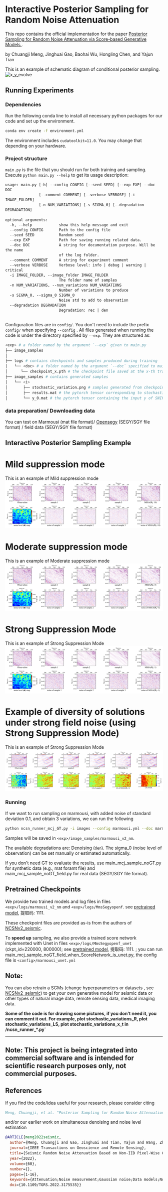 # Interactive Posterior Sampling for Random Noise Attenuation 
This repo contains the official implementation for the paper [Posterior Sampling for Random Noise Attenuation via Score-based Generative Models
](https://library.seg.org/doi/10.1190/geo2024-0186.1). 

by Chuangji Meng, Jinghuai Gao, Baohai Wu, Hongling Chen, and Yajun Tian

This is an example of schematic diagram of conditional posterior sampling.
![x_y_evolve](assets/Figure_3.png)


## Running Experiments

### Dependencies

Run the following conda line to install all necessary python packages for our code and set up the environment.

```bash
conda env create -f environment.yml
```

The environment includes `cudatoolkit=11.0`. You may change that depending on your hardware.

### Project structure

`main.py` is the file that you should run for both training and sampling. Execute ```python main.py --help``` to get its usage description:

```
usage: main.py [-h] --config CONFIG [--seed SEED] [--exp EXP] --doc DOC
               [--comment COMMENT] [--verbose VERBOSE] [-i IMAGE_FOLDER]
               [-n NUM_VARIATIONS] [-s SIGMA_0] [--degradation DEGRADATION]

optional arguments:
  -h, --help            show this help message and exit
  --config CONFIG       Path to the config file
  --seed SEED           Random seed
  --exp EXP             Path for saving running related data.
  --doc DOC             A string for documentation purpose. Will be the name
                        of the log folder.
  --comment COMMENT     A string for experiment comment
  --verbose VERBOSE     Verbose level: info | debug | warning | critical
  -i IMAGE_FOLDER, --image_folder IMAGE_FOLDER
                        The folder name of samples
  -n NUM_VARIATIONS, --num_variations NUM_VARIATIONS
                        Number of variations to produce
  -s SIGMA_0, --sigma_0 SIGMA_0
                        Noise std to add to observation
  --degradation DEGRADATION
                        Degradation: rec | den 
                        

```

Configuration files are in `config/`. You don't need to include the prefix `config/` when specifying  `--config` . All files generated when running the code is under the directory specified by `--exp`. They are structured as:

```bash
<exp> # a folder named by the argument `--exp` given to main.py
├── image_samples 
│  
├── logs # contains checkpoints and samples produced during training
│   └── <doc> # a folder named by the argument `--doc` specified to main.py
│      └── checkpoint_x.pth # the checkpoint file saved at the x-th training iteration
├── image_samples # contains generated samples
│   └── <i>
│       ├── stochastic_variation.png # samples generated from checkpoint_x.pth, including original, degraded, mean, and std   
│       ├── results.mat # the pytorch tensor corresponding to stochastic_variation.png
│       └── y_0.mat # the pytorch tensor containing the input y of SNIPS
```

### data preparation/ Downloading data
You can test on Marmousi (mat file format)/ [Opensegy]("http://s3.amazonaws.com/open.source.geoscience/open_data) (SEGY/SGY file format) / field data (SEGY/SGY file format)
## Interactive Posterior Sampling Example
# Mild suppression mode
This is an example of Mild suppression mode
![Figure_12a](assets/Figure_12a.png)
# Moderate suppression mode
This is an example of Moderate suppression mode
![Figure_12b](assets/Figure_12b.png)
# Strong Suppression Mode
This is an example of Strong Suppression Mode
![Figure_12c](assets/Figure_12c.png)

# Example of diversity of solutions under strong field noise (using Strong Suppression Mode)
This is an example of Strong Suppression Mode
![Figure_13](assets/Figure_13.png)



### Running 

If we want to run sampling on marmousi, with added noise of standard deviation 0.1, and obtain 3 variations, we can run the following

```bash
python ncsn_runner_mcj_GT.py -i images --config marmousi.yml --doc marmousi_v2_nm -n 3 --degradation den --sigma_0 0.1
```
Samples will be saved in `<exp>/image_samples/marmousi_v2_nm`.

The available degradations are: Denoising (`den`). The sigma_0 (noise level of observation) can be set manually or estimated automatically.

If you don't need GT to evaluate the results, use main_mcj_sample_noGT.py for synthetic data (e.g., mat foramt file) and main_mcj_sample_noGT_field.py for real data (SEGY/SGY file format).


## Pretrained Checkpoints

We provide two trained models and log files in files `<exp>/logs/marmousi_v2_nm` and `<exp>/logs/MmsSegyopenf`. see [pretrained model](https://pan.baidu.com/s/1p5y_JC1AWSD7QCWRsSwMFw?pwd=1111), 提取码: 1111.

These checkpoint files are provided as-is from the authors of [NCSNv2_seismic](https://github.com/mengchuangji/ncsnv2_seismic).

To **speed up** sampling, we also provide a trained score network implemented with Unet in files `<exp>/logs/MmsSegyopenf_unet` (ckpt_id=220000, 800000); see [pretrained model](https://pan.baidu.com/s/149cJjFPd5PanTVnxIc9pxw?pwd=1111), 提取码: 1111.
; you can run  main_mcj_sample_noGT_field_when_ScoreNetwork_is_unet.py, the config file is `<config>/marmousi_unet.yml`


**Note**:
----------------------------------------------------------------------------------------
You can also retrain a SGMs (change hyperparameters or datasets , see [NCSNv2_seismic](https://github.com/mengchuangji/ncsnv2_seismic)) to get your own generative model for seismic data or other types of natural image data, remote sensing data, medical imaging data.

**Some of the code is for drawing some pictures, if you don't need it, you can comment it out. For example, plot stochastic_variations_R, plot stochastic_variations_LS, plot stochastic_variations_x_t in <runner>/ncsn_runner\_\*.py`**

----------------------------------------------------------------------------------------
**Note**: This project is being integrated into commercial software and is intended for scientific research purposes only, not commercial purposes.
-----------------------------------------------------------------------------------------



## References

If you find the code/idea useful for your research, please consider citing

```bib
Meng, Chuangji, et al. "Posterior Sampling for Random Noise Attenuation via Score-based Generative Models." Geophysics 90.2 (2024): 1-54.
```
and/or our earlier work on simultaneous denoising and noise level estimation

```bib
@ARTICLE{meng2022seismic,
  author={Meng, Chuangji and Gao, Jinghuai and Tian, Yajun and Wang, Zhiqiang},
  journal={IEEE Transactions on Geoscience and Remote Sensing}, 
  title={Seismic Random Noise Attenuation Based on Non-IID Pixel-Wise Gaussian Noise Modeling}, 
  year={2022},
  volume={60},
  number={},
  pages={1-16},
  keywords={Attenuation;Noise measurement;Gaussian noise;Data models;Noise reduction;Noise level;Training;Deep learning (DL);noise estimation;noise modeling;non-independently identically distribution (IID);seismic random noise attenuation (NA);variational inference (VI)},
  doi={10.1109/TGRS.2022.3175535}}
```


